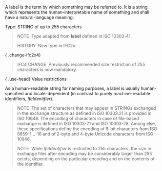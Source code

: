 A label is the term by which something may be referred to. It is a string which represents the human-interpretable name of something and shall have a natural-language meaning.

Type: STRING of up to 255 characters

> NOTE&nbsp; Type adapted from **label** defined in ISO 10303-41.

> HISTORY&nbsp; New type in IFC2x.

{ .change-ifc2x4}
> IFC4 CHANGE&nbsp; Previously recommended size restriction of 255 characters is now mandatory.

{ .use-head}
Value restrictions

As a human-readable string for naming purposes, a label is usually human-specified and locale-dependent (in contrast to purely machine-readable identifiers, _IfcIdentifier_).

> NOTE&nbsp; The set of characters that may appear in STRINGs exchanged in the exchange structure as defined in ISO 10303.21 is provided in ISO 10646. The encoding of characters in case of file-based exchange is defined in ISO 10303-21 and ISO 10303-28. Among else, these specifications define the encoding of 8-bit characters from ISO 8859-1...-16 and of 2-byte and 4-byte Unicode characters from ISO 10646.

> NOTE&nbsp; While _IfcIdentifier_ is restricted to 255 characters, the size in exchange files after encoding may be considerably larger than 255 octets, depending on the particular encoding and on the contents of the identifier.